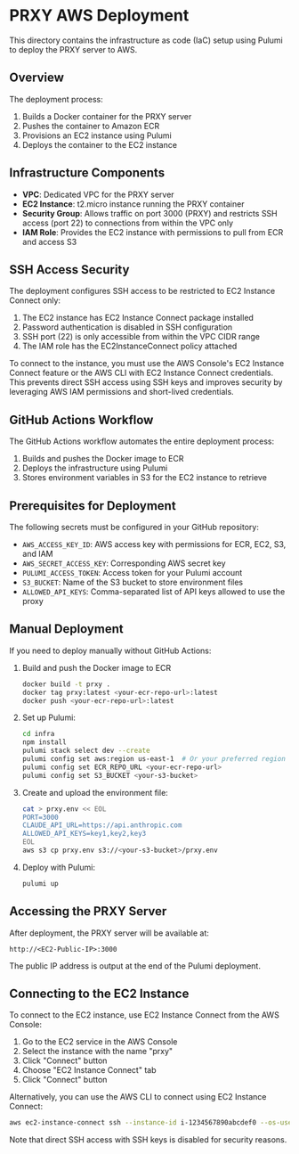 # PRXY AWS Deployment

This directory contains the infrastructure as code (IaC) setup using Pulumi to deploy the PRXY server to AWS.

## Overview

The deployment process:

1. Builds a Docker container for the PRXY server
2. Pushes the container to Amazon ECR
3. Provisions an EC2 instance using Pulumi
4. Deploys the container to the EC2 instance

## Infrastructure Components

- **VPC**: Dedicated VPC for the PRXY server
- **EC2 Instance**: t2.micro instance running the PRXY container
- **Security Group**: Allows traffic on port 3000 (PRXY) and restricts SSH access (port 22) to connections from within the VPC only
- **IAM Role**: Provides the EC2 instance with permissions to pull from ECR and access S3

## SSH Access Security

The deployment configures SSH access to be restricted to EC2 Instance Connect only:

1. The EC2 instance has EC2 Instance Connect package installed
2. Password authentication is disabled in SSH configuration
3. SSH port (22) is only accessible from within the VPC CIDR range
4. The IAM role has the EC2InstanceConnect policy attached

To connect to the instance, you must use the AWS Console's EC2 Instance Connect feature or the AWS CLI with EC2 Instance Connect credentials. This prevents direct SSH access using SSH keys and improves security by leveraging AWS IAM permissions and short-lived credentials.

## GitHub Actions Workflow

The GitHub Actions workflow automates the entire deployment process:

1. Builds and pushes the Docker image to ECR
2. Deploys the infrastructure using Pulumi
3. Stores environment variables in S3 for the EC2 instance to retrieve

## Prerequisites for Deployment

The following secrets must be configured in your GitHub repository:

- `AWS_ACCESS_KEY_ID`: AWS access key with permissions for ECR, EC2, S3, and IAM
- `AWS_SECRET_ACCESS_KEY`: Corresponding AWS secret key
- `PULUMI_ACCESS_TOKEN`: Access token for your Pulumi account
- `S3_BUCKET`: Name of the S3 bucket to store environment files
- `ALLOWED_API_KEYS`: Comma-separated list of API keys allowed to use the proxy

## Manual Deployment

If you need to deploy manually without GitHub Actions:

1. Build and push the Docker image to ECR

   ```bash
   docker build -t prxy .
   docker tag prxy:latest <your-ecr-repo-url>:latest
   docker push <your-ecr-repo-url>:latest
   ```

2. Set up Pulumi:

   ```bash
   cd infra
   npm install
   pulumi stack select dev --create
   pulumi config set aws:region us-east-1  # Or your preferred region
   pulumi config set ECR_REPO_URL <your-ecr-repo-url>
   pulumi config set S3_BUCKET <your-s3-bucket>
   ```

3. Create and upload the environment file:

   ```bash
   cat > prxy.env << EOL
   PORT=3000
   CLAUDE_API_URL=https://api.anthropic.com
   ALLOWED_API_KEYS=key1,key2,key3
   EOL
   aws s3 cp prxy.env s3://<your-s3-bucket>/prxy.env
   ```

4. Deploy with Pulumi:

   ```bash
   pulumi up
   ```

## Accessing the PRXY Server

After deployment, the PRXY server will be available at:

```
http://<EC2-Public-IP>:3000
```

The public IP address is output at the end of the Pulumi deployment.

## Connecting to the EC2 Instance

To connect to the EC2 instance, use EC2 Instance Connect from the AWS Console:

1. Go to the EC2 service in the AWS Console
2. Select the instance with the name "prxy"
3. Click "Connect" button
4. Choose "EC2 Instance Connect" tab
5. Click "Connect" button

Alternatively, you can use the AWS CLI to connect using EC2 Instance Connect:

```bash
aws ec2-instance-connect ssh --instance-id i-1234567890abcdef0 --os-user ubuntu
```

Note that direct SSH access with SSH keys is disabled for security reasons.
